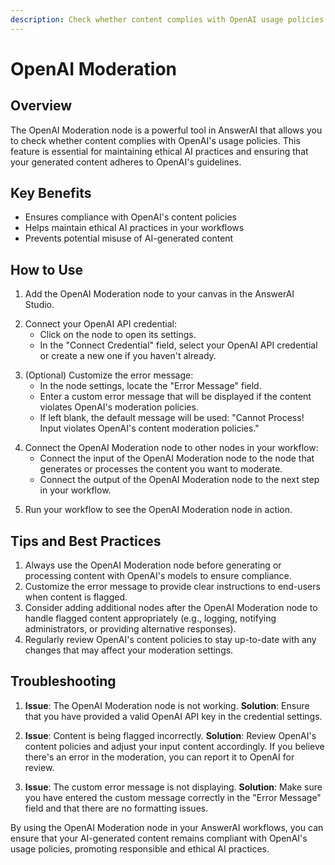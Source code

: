 ```yaml
---
description: Check whether content complies with OpenAI usage policies
---
```


# OpenAI Moderation

## Overview

The OpenAI Moderation node is a powerful tool in AnswerAI that allows you to check whether content complies with OpenAI's usage policies. This feature is essential for maintaining ethical AI practices and ensuring that your generated content adheres to OpenAI's guidelines.

## Key Benefits

- Ensures compliance with OpenAI's content policies
- Helps maintain ethical AI practices in your workflows
- Prevents potential misuse of AI-generated content

## How to Use

1. Add the OpenAI Moderation node to your canvas in the AnswerAI Studio.

<!-- TODO: Screenshot of adding the OpenAI Moderation node to the canvas -->

2. Connect your OpenAI API credential:
   - Click on the node to open its settings.
   - In the "Connect Credential" field, select your OpenAI API credential or create a new one if you haven't already.

<!-- TODO: Screenshot of connecting the OpenAI API credential -->

3. (Optional) Customize the error message:
   - In the node settings, locate the "Error Message" field.
   - Enter a custom error message that will be displayed if the content violates OpenAI's moderation policies.
   - If left blank, the default message will be used: "Cannot Process! Input violates OpenAI's content moderation policies."

<!-- TODO: Screenshot of customizing the error message -->

4. Connect the OpenAI Moderation node to other nodes in your workflow:
   - Connect the input of the OpenAI Moderation node to the node that generates or processes the content you want to moderate.
   - Connect the output of the OpenAI Moderation node to the next step in your workflow.

<!-- TODO: Screenshot of connecting the OpenAI Moderation node in a workflow -->

5. Run your workflow to see the OpenAI Moderation node in action.

## Tips and Best Practices

1. Always use the OpenAI Moderation node before generating or processing content with OpenAI's models to ensure compliance.
2. Customize the error message to provide clear instructions to end-users when content is flagged.
3. Consider adding additional nodes after the OpenAI Moderation node to handle flagged content appropriately (e.g., logging, notifying administrators, or providing alternative responses).
4. Regularly review OpenAI's content policies to stay up-to-date with any changes that may affect your moderation settings.

## Troubleshooting

1. **Issue**: The OpenAI Moderation node is not working.
   **Solution**: Ensure that you have provided a valid OpenAI API key in the credential settings.

2. **Issue**: Content is being flagged incorrectly.
   **Solution**: Review OpenAI's content policies and adjust your input content accordingly. If you believe there's an error in the moderation, you can report it to OpenAI for review.

3. **Issue**: The custom error message is not displaying.
   **Solution**: Make sure you have entered the custom message correctly in the "Error Message" field and that there are no formatting issues.

By using the OpenAI Moderation node in your AnswerAI workflows, you can ensure that your AI-generated content remains compliant with OpenAI's usage policies, promoting responsible and ethical AI practices.
